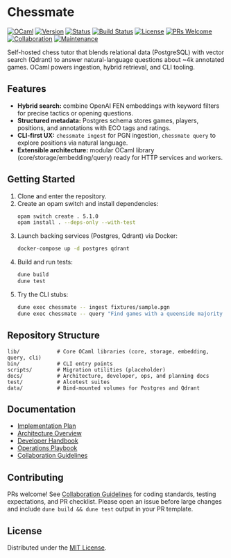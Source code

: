 # Chessmate

[![OCaml](https://img.shields.io/badge/OCaml-%3E%3D%205.1-orange.svg)](https://ocaml.org)
[![Version](https://img.shields.io/badge/Version-0.1.0-blue.svg)](RELEASES.md)
[![Status](https://img.shields.io/badge/Status-Proof%20of%20Concept-yellow.svg)](https://github.com/HendrikReh/chessmate)
[![Build Status](https://img.shields.io/github/actions/workflow/status/HendrikReh/chessmate/ci.yml?branch=main)](https://github.com/HendrikReh/chessmate/actions)
[![License](https://img.shields.io/github/license/HendrikReh/chessmate)](LICENSE)
[![PRs Welcome](https://img.shields.io/badge/PRs-welcome-brightgreen.svg)](https://github.com/HendrikReh/chessmate)
[![Collaboration](https://img.shields.io/badge/Collaboration-Guidelines-blue.svg)](docs/GUIDELINES.md)
[![Maintenance](https://img.shields.io/badge/Maintained%3F-yes-green.svg)](https://github.com/HendrikReh/chessmate/graphs/commit-activity)

Self-hosted chess tutor that blends relational data (PostgreSQL) with vector search (Qdrant) to answer natural-language questions about ~4k annotated games. OCaml powers ingestion, hybrid retrieval, and CLI tooling.

## Features
- **Hybrid search:** combine OpenAI FEN embeddings with keyword filters for precise tactics or opening questions.
- **Structured metadata:** Postgres schema stores games, players, positions, and annotations with ECO tags and ratings.
- **CLI-first UX:** `chessmate ingest` for PGN ingestion, `chessmate query` to explore positions via natural language.
- **Extensible architecture:** modular OCaml library (core/storage/embedding/query) ready for HTTP services and workers.

## Getting Started
1. Clone and enter the repository.
2. Create an opam switch and install dependencies:
   ```sh
   opam switch create . 5.1.0
   opam install . --deps-only --with-test
   ```
3. Launch backing services (Postgres, Qdrant) via Docker:
   ```sh
   docker-compose up -d postgres qdrant
   ```
4. Build and run tests:
   ```sh
   dune build
   dune test
   ```
5. Try the CLI stubs:
   ```sh
   dune exec chessmate -- ingest fixtures/sample.pgn
   dune exec chessmate -- query "Find games with a queenside majority attack"
   ```

## Repository Structure
```
lib/            # Core OCaml libraries (core, storage, embedding, query, cli)
bin/            # CLI entry points
scripts/        # Migration utilities (placeholder)
docs/           # Architecture, developer, ops, and planning docs
test/           # Alcotest suites
data/           # Bind-mounted volumes for Postgres and Qdrant
```

## Documentation
- [Implementation Plan](docs/IMPLEMENTATION_PLAN.md)
- [Architecture Overview](docs/ARCHITECTURE.md)
- [Developer Handbook](docs/DEVELOPER.md)
- [Operations Playbook](docs/OPERATIONS.md)
- [Collaboration Guidelines](docs/GUIDELINES.md)

## Contributing
PRs welcome! See [Collaboration Guidelines](docs/GUIDELINES.md) for coding standards, testing expectations, and PR checklist. Please open an issue before large changes and include `dune build && dune test` output in your PR template.

## License
Distributed under the [MIT License](LICENSE).
